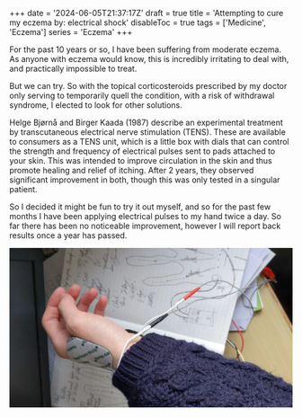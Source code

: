 +++
date = '2024-06-05T21:37:17Z'
draft = true
title = 'Attempting to cure my eczema by: electrical shock'
disableToc = true
tags = ['Medicine', 'Eczema']
series = 'Eczema'
+++

For the past 10 years or so, I have been suffering from moderate
eczema. As anyone with eczema would know, this is incredibly
irritating to deal with, and practically impossible to treat. 

But we can try. So with the topical corticosteroids prescribed by my
doctor only serving to temporarily quell the condition, with a risk of
withdrawal syndrome, I elected to look for other solutions. 

Helge Bjørnå and Birger Kaada (1987) describe an experimental
treatment by transcutaneous electrical nerve stimulation (TENS). These
are available to consumers as a TENS unit, which is a little box with
dials that can control the strength and frequency of electrical pulses
sent to pads attached to your skin. This was intended to improve
circulation in the skin and thus promote healing and relief of
itching. After 2 years, they observed significant improvement in both,
though this was only tested in a singular patient. 

So I decided it might be fun to try it out myself, and so for the past
few months I have been applying electrical pulses to my hand twice a
day. So far there has been no noticeable improvement, however I will
report back results once a year has passed. 

![Application of the TENS unit](./tens.webp)

